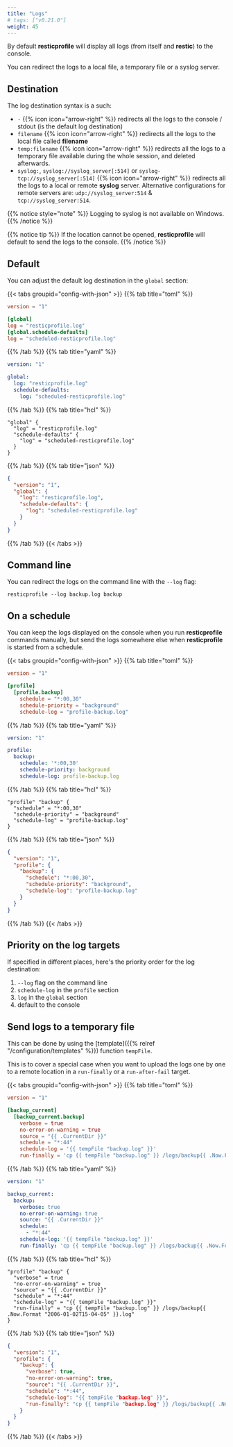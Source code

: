 ```yaml
---
title: "Logs"
# tags: ["v0.21.0"]
weight: 45
---
```


By default **resticprofile** will display all logs (from itself and **restic**) to the console.

You can redirect the logs to a local file, a temporary file or a syslog server.

## Destination

The log destination syntax is a such:
* `-` {{% icon icon="arrow-right" %}} redirects all the logs to the console / stdout (is the default log destination)
* `filename` {{% icon icon="arrow-right" %}} redirects all the logs to the local file called **filename**
* `temp:filename` {{% icon icon="arrow-right" %}} redirects all the logs to a temporary file available during the whole session, and deleted afterwards.
* `syslog:`, `syslog://syslog_server[:514]` or `syslog-tcp://syslog_server[:514]` {{% icon icon="arrow-right" %}} redirects all the logs to a local or remote **syslog** server. Alternative configurations for remote servers are: `udp://syslog_server:514` & `tcp://syslog_server:514`.

{{% notice style="note" %}}
Logging to syslog is not available on Windows.
{{% /notice %}}

{{% notice tip %}}
If the location cannot be opened, **resticprofile** will default to send the logs to the console.
{{% /notice %}}

## Default

You can adjust the default log destination in the `global` section:

{{< tabs groupid="config-with-json" >}}
{{% tab title="toml" %}}

```toml
version = "1"

[global]
log = "resticprofile.log"
[global.schedule-defaults]
log = "scheduled-resticprofile.log"
```

{{% /tab %}}
{{% tab title="yaml" %}}

```yaml
version: "1"

global:
  log: "resticprofile.log"
  schedule-defaults:
    log: "scheduled-resticprofile.log"
```

{{% /tab %}}
{{% tab title="hcl" %}}

```hcl
"global" {
  "log" = "resticprofile.log"
  "schedule-defaults" {
    "log" = "scheduled-resticprofile.log"
  }
}
```

{{% /tab %}}
{{% tab title="json" %}}

```json
{
  "version": "1",
  "global": {
    "log": "resticprofile.log",
    "schedule-defaults": {
      "log": "scheduled-resticprofile.log"
    }
  }
}
```

{{% /tab %}}
{{< /tabs >}}

## Command line

You can redirect the logs on the command line with the `--log` flag:

```shell
resticprofile --log backup.log backup
```

## On a schedule

You can keep the logs displayed on the console when you run **resticprofile** commands manually, but send the logs somewhere else when **resticprofile** is started from a schedule.


{{< tabs groupid="config-with-json" >}}
{{% tab title="toml" %}}

```toml
version = "1"

[profile]
  [profile.backup]
    schedule = "*:00,30"
    schedule-priority = "background"
    schedule-log = "profile-backup.log"
```

{{% /tab %}}
{{% tab title="yaml" %}}

```yaml
version: "1"

profile:
  backup:
    schedule: '*:00,30'
    schedule-priority: background
    schedule-log: profile-backup.log
```

{{% /tab %}}
{{% tab title="hcl" %}}

```hcl
"profile" "backup" {
  "schedule" = "*:00,30"
  "schedule-priority" = "background"
  "schedule-log" = "profile-backup.log"
}
```

{{% /tab %}}
{{% tab title="json" %}}

```json
{
  "version": "1",
  "profile": {
    "backup": {
      "schedule": "*:00,30",
      "schedule-priority": "background",
      "schedule-log": "profile-backup.log"
    }
  }
}
```

{{% /tab %}}
{{< /tabs >}}

## Priority on the log targets

If specified in different places, here's the priority order for the log destination:
1. `--log` flag on the command line
2. `schedule-log` in the `profile` section
3. `log` in the `global` section
4. default to the console

## Send logs to a temporary file

This can be done by using the [template]({{% relref "/configuration/templates" %}}) function `tempFile`.

This is to cover a special case when you want to upload the logs one by one to a remote location in a `run-finally` or a `run-after-fail` target.

{{< tabs groupid="config-with-json" >}}
{{% tab title="toml" %}}

```toml
version = "1"

[backup_current]
  [backup_current.backup]
    verbose = true
    no-error-on-warning = true
    source = "{{ .CurrentDir }}"
    schedule = "*:44"
    schedule-log = '{{ tempFile "backup.log" }}'
    run-finally = 'cp {{ tempFile "backup.log" }} /logs/backup{{ .Now.Format "2006-01-02T15-04-05" }}.log'
```

{{% /tab %}}
{{% tab title="yaml" %}}

```yaml
version: "1"

backup_current:
  backup:
    verbose: true
    no-error-on-warning: true
    source: "{{ .CurrentDir }}"
    schedule:
      - "*:44"
    schedule-log: '{{ tempFile "backup.log" }}'
    run-finally: 'cp {{ tempFile "backup.log" }} /logs/backup{{ .Now.Format "2006-01-02T15-04-05" }}.log'
```

{{% /tab %}}
{{% tab title="hcl" %}}

```hcl
"profile" "backup" {
  "verbose" = true
  "no-error-on-warning" = true
  "source" = "{{ .CurrentDir }}"
  "schedule" = "*:44"
  "schedule-log" = "{{ tempFile "backup.log" }}"
  "run-finally" = "cp {{ tempFile "backup.log" }} /logs/backup{{ .Now.Format "2006-01-02T15-04-05" }}.log"
}
```

{{% /tab %}}
{{% tab title="json" %}}

```json
{
  "version": "1",
  "profile": {
    "backup": {
      "verbose": true,
      "no-error-on-warning": true,
      "source": "{{ .CurrentDir }}",
      "schedule": "*:44",
      "schedule-log": "{{ tempFile "backup.log" }}",
      "run-finally": "cp {{ tempFile "backup.log" }} /logs/backup{{ .Now.Format "2006-01-02T15-04-05" }}.log"
    }
  }
}
```

{{% /tab %}}
{{< /tabs >}}
